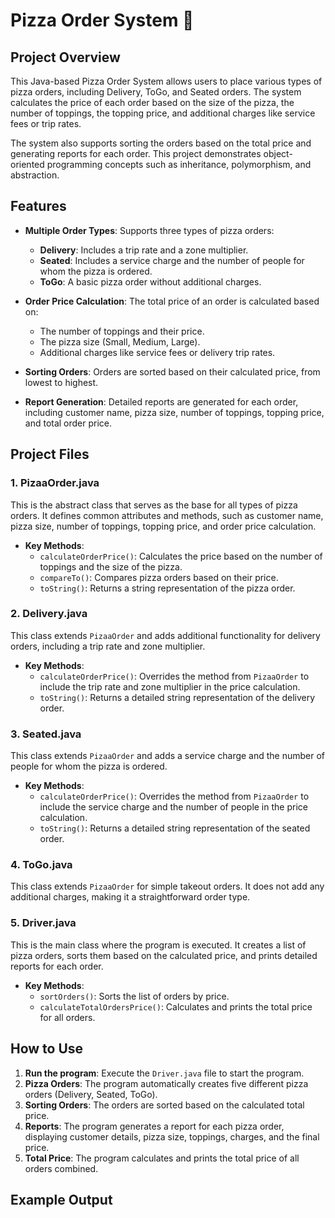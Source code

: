 # Pizza Order System 🍕

## Project Overview

This Java-based Pizza Order System allows users to place various types of pizza orders, including Delivery, ToGo, and Seated orders. The system calculates the price of each order based on the size of the pizza, the number of toppings, the topping price, and additional charges like service fees or trip rates.

The system also supports sorting the orders based on the total price and generating reports for each order. This project demonstrates object-oriented programming concepts such as inheritance, polymorphism, and abstraction.

## Features

- **Multiple Order Types**: Supports three types of pizza orders:
  - **Delivery**: Includes a trip rate and a zone multiplier.
  - **Seated**: Includes a service charge and the number of people for whom the pizza is ordered.
  - **ToGo**: A basic pizza order without additional charges.
  
- **Order Price Calculation**: The total price of an order is calculated based on:
  - The number of toppings and their price.
  - The pizza size (Small, Medium, Large).
  - Additional charges like service fees or delivery trip rates.

- **Sorting Orders**: Orders are sorted based on their calculated price, from lowest to highest.

- **Report Generation**: Detailed reports are generated for each order, including customer name, pizza size, number of toppings, topping price, and total order price.

## Project Files

### 1. **PizaaOrder.java**

This is the abstract class that serves as the base for all types of pizza orders. It defines common attributes and methods, such as customer name, pizza size, number of toppings, topping price, and order price calculation.

- **Key Methods**:
  - `calculateOrderPrice()`: Calculates the price based on the number of toppings and the size of the pizza.
  - `compareTo()`: Compares pizza orders based on their price.
  - `toString()`: Returns a string representation of the pizza order.
  
### 2. **Delivery.java**

This class extends `PizaaOrder` and adds additional functionality for delivery orders, including a trip rate and zone multiplier.

- **Key Methods**:
  - `calculateOrderPrice()`: Overrides the method from `PizaaOrder` to include the trip rate and zone multiplier in the price calculation.
  - `toString()`: Returns a detailed string representation of the delivery order.

### 3. **Seated.java**

This class extends `PizaaOrder` and adds a service charge and the number of people for whom the pizza is ordered.

- **Key Methods**:
  - `calculateOrderPrice()`: Overrides the method from `PizaaOrder` to include the service charge and the number of people in the price calculation.
  - `toString()`: Returns a detailed string representation of the seated order.

### 4. **ToGo.java**

This class extends `PizaaOrder` for simple takeout orders. It does not add any additional charges, making it a straightforward order type.

### 5. **Driver.java**

This is the main class where the program is executed. It creates a list of pizza orders, sorts them based on the calculated price, and prints detailed reports for each order.

- **Key Methods**:
  - `sortOrders()`: Sorts the list of orders by price.
  - `calculateTotalOrdersPrice()`: Calculates and prints the total price for all orders.
  
## How to Use

1. **Run the program**: Execute the `Driver.java` file to start the program.
2. **Pizza Orders**: The program automatically creates five different pizza orders (Delivery, Seated, ToGo).
3. **Sorting Orders**: The orders are sorted based on the calculated total price.
4. **Reports**: The program generates a report for each pizza order, displaying customer details, pizza size, toppings, charges, and the final price.
5. **Total Price**: The program calculates and prints the total price of all orders combined.

## Example Output

